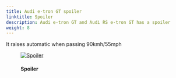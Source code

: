 ```yaml
---
title: Audi e-tron GT spoiler
linktitle: Spoiler
description: Audi e-tron GT and Audi RS e-tron GT has a spoiler
weight: 8
---
```

<!-- markdownlint-disable MD033 -->
It raises automatic when passing 90kmh/55mph

<figure>
    <a href="https://media.electrichasgoneaudi.net/multimedia/models/e-tron-gt/exterior/spoiler/spoiler_1.jpg">
        <img src="https://media.electrichasgoneaudi.net/multimedia/models/e-tron-gt/exterior/spoiler/spoiler_1s.jpg" class="img-fluid" alt="Spoiler" title="Spoiler">
    </a>
    <figcaption><h4>Spoiler</h4></figcaption>
</figure>

